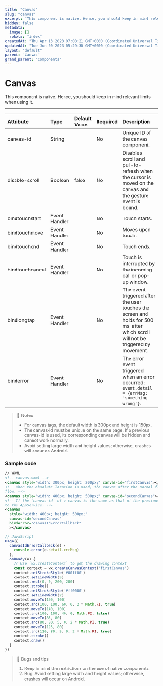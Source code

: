 ```yaml
---
title: "Canvas"
slug: "canvas"
excerpt: "This component is native. Hence, you should keep in mind relevant limits when using it."
hidden: false
metadata: 
  image: []
  robots: "index"
createdAt: "Thu Apr 13 2023 07:08:21 GMT+0000 (Coordinated Universal Time)"
updatedAt: "Tue Jun 20 2023 05:29:30 GMT+0000 (Coordinated Universal Time)"
layout: "default"
parent: "Canvas"
grand_parent: "Components"
---
```

# Canvas 
This component is native. Hence, you should keep in mind relevant limits when using it.

***

| Attribute       | Type          | Default Value | Required | Description                                                                                                                       |
| :-------------- | :------------ | :------------ | :------- | :-------------------------------------------------------------------------------------------------------------------------------- |
| canvas-id       | String        |               | No       | Unique ID of the canvas component.                                                                                                |
| disable-scroll  | Boolean       | false         | No       | Disables scroll and pull-to-refresh when the cursor is moved on the canvas and the gesture event is bound.                        |
| bindtouchstart  | Event Handler |               | No       | Touch starts.                                                                                                                     |
| bindtouchmove   | Event Handler |               | No       | Moves upon touch.                                                                                                                 |
| bindtouchend    | Event Handler |               | No       | Touch ends.                                                                                                                       |
| bindtouchcancel | Event Handler |               | No       | Touch is interrupted by the incoming call or pop-up window.                                                                       |
| bindlongtap     | Event Handler |               | No       | The event triggered after the user touches the screen and holds for 500 ms, after which scroll will not be triggered by movement. |
| binderror       | Event Handler |               | No       | The error event triggered when an error occurred: `event.detail = {errMsg: 'something wrong'}`.                                   |

> 📘 Notes
> 
> - For canvas tags, the default width is 300px and height is 150px.
> - The canvas-id must be unique on the same page. If a previous canvas-id is used, its corresponding canvas will be hidden and cannot work normally.
> - Avoid setting large width and height values; otherwise, crashes will occur on Android.

### Sample code

```xml
// WXML
<!-- canvas.wxml -->
<canvas style="width: 300px; height: 200px;" canvas-id="firstCanvas"></canvas>
<!-- When the absolute location is used, the canvas after the normal flow has a higher priority for showing than the canvas before the normal
flow. -->
<canvas style="width: 400px; height: 500px;" canvas-id="secondCanvas"></canvas>
<!-- If the `canvas-id` of a canvas is the same as that of the previous canvas, the canvas will not be shown, and an error event will be sent
to the AppService. -->
<canvas
  style="width: 400px; height: 500px;"
  canvas-id="secondCanvas"
  binderror="canvasIdErrorCallback"
  ></canvas>

```
```javascript
// JavaScript
Page({
  canvasIdErrorCallback(e) {
  	console.error(e.detail.errMsg)
  },
  onReady(e) {
    // Use `wx.createContext` to get the drawing context
    const context = wx.createCanvasContext('firstCanvas')
    context.setStrokeStyle('#00ff00')
    context.setLineWidth(5)
    context.rect(0, 0, 200, 200)
    context.stroke()
    context.setStrokeStyle('#ff0000')
    context.setLineWidth(2)
    context.moveTo(160, 100)
    context.arc(100, 100, 60, 0, 2 * Math.PI, true)
    context.moveTo(140, 100)
    context.arc(100, 100, 40, 0, Math.PI, false)
    context.moveTo(85, 80)
    context.arc(80, 80, 5, 0, 2 * Math.PI, true)
    context.moveTo(125, 80)
    context.arc(120, 80, 5, 0, 2 * Math.PI, true)
    context.stroke()
    context.draw()
  }
})
```

> 📘 Bugs and tips
> 
> 1. Keep in mind the restrictions on the use of native components.
> 2. Bug: Avoid setting large width and height values; otherwise, crashes will occur on Android.

